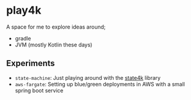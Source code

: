 # play4k

A space for me to explore ideas around;
- gradle
- JVM (mostly Kotlin these days)

## Experiments

- `state-machine`: Just playing around with the [state4k](https://github.com/fork-handles/forkhandles/tree/trunk/state4k) library
- `aws-fargate`: Setting up blue/green deployments in AWS with a small spring boot service
